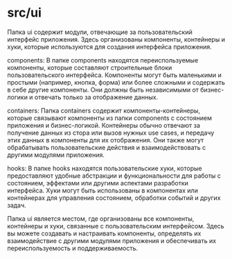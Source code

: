 # src/ui

Папка ui содержит модули, отвечающие за пользовательский интерфейс приложения. Здесь организованы компоненты, контейнеры и хуки, которые используются для создания интерфейса приложения.

components: В папке components находятся переиспользуемые компоненты, которые составляют строительные блоки пользовательского интерфейса. Компоненты могут быть маленькими и простыми (например, кнопка, форма) или более сложными и содержать в себе другие компоненты. Они должны быть независимыми от бизнес-логики и отвечать только за отображение данных.

containers: Папка containers содержит компоненты-контейнеры, которые связывают компоненты из папки components с состоянием приложения и бизнес-логикой. Контейнеры обычно отвечают за получение данных из стора или вызов нужных use cases, и передачу этих данных в компоненты для их отображения. Они также могут обрабатывать пользовательские действия и взаимодействовать с другими модулями приложения.

hooks: В папке hooks находятся пользовательские хуки, которые предоставляют удобные абстракции и функциональности для работы с состоянием, эффектами или другими аспектами разработки интерфейса. Хуки могут быть использованы в компонентах или контейнерах для управления состоянием, обработки событий и других задач.

Папка ui является местом, где организованы все компоненты, контейнеры и хуки, связанные с пользовательским интерфейсом. Здесь вы можете создавать и настраивать компоненты, определять их взаимодействие с другими модулями приложения и обеспечивать их переиспользуемость и поддерживаемость.
